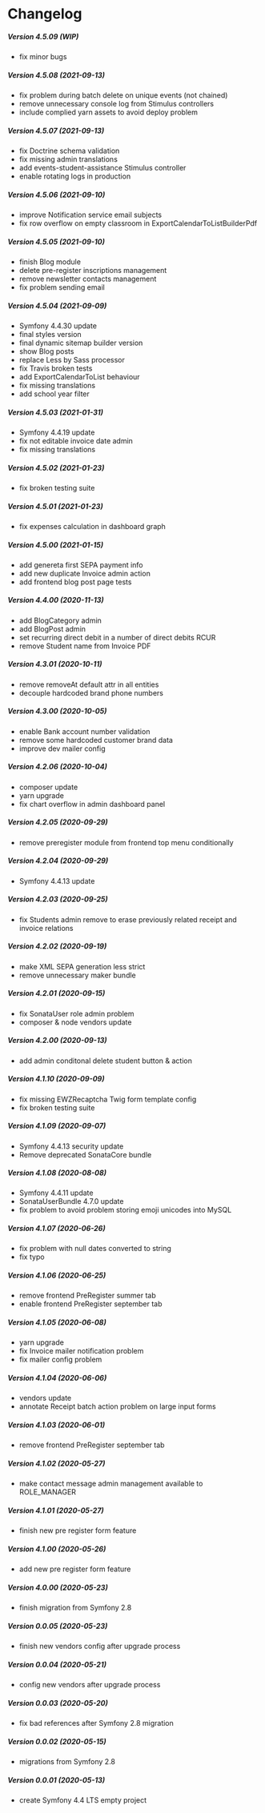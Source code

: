 Changelog
=========

##### Version 4.5.09 (WIP)
 * fix minor bugs

##### Version 4.5.08 (2021-09-13)
 * fix problem during batch delete on unique events (not chained)
 * remove unnecessary console log from Stimulus controllers
 * include complied yarn assets to avoid deploy problem

##### Version 4.5.07 (2021-09-13)
 * fix Doctrine schema validation
 * fix missing admin translations
 * add events-student-assistance Stimulus controller
 * enable rotating logs in production

##### Version 4.5.06 (2021-09-10)
 * improve Notification service email subjects
 * fix row overflow on empty classroom in ExportCalendarToListBuilderPdf

##### Version 4.5.05 (2021-09-10)
 * finish Blog module
 * delete pre-register inscriptions management
 * remove newsletter contacts management
 * fix problem sending email

##### Version 4.5.04 (2021-09-09)
 * Symfony 4.4.30 update
 * final styles version
 * final dynamic sitemap builder version
 * show Blog posts
 * replace Less by Sass processor
 * fix Travis broken tests
 * add ExportCalendarToList behaviour
 * fix missing translations
 * add school year filter

##### Version 4.5.03 (2021-01-31)
 * Symfony 4.4.19 update
 * fix not editable invoice date admin
 * fix missing translations

##### Version 4.5.02 (2021-01-23)
 * fix broken testing suite

##### Version 4.5.01 (2021-01-23)
 * fix expenses calculation in dashboard graph

##### Version 4.5.00 (2021-01-15)
 * add genereta first SEPA payment info
 * add new duplicate Invoice admin action
 * add frontend blog post page tests

##### Version 4.4.00 (2020-11-13)
 * add BlogCategory admin
 * add BlogPost admin
 * set recurring direct debit in a number of direct debits RCUR
 * remove Student name from Invoice PDF

##### Version 4.3.01 (2020-10-11)
 * remove removeAt default attr in all entities
 * decouple hardcoded brand phone numbers

##### Version 4.3.00 (2020-10-05)
 * enable Bank account number validation
 * remove some hardcoded customer brand data
 * improve dev mailer config

##### Version 4.2.06 (2020-10-04)
 * composer update
 * yarn upgrade
 * fix chart overflow in admin dashboard panel

##### Version 4.2.05 (2020-09-29)
 * remove preregister module from frontend top menu conditionally

##### Version 4.2.04 (2020-09-29)
 * Symfony 4.4.13 update

##### Version 4.2.03 (2020-09-25)
 * fix Students admin remove to erase previously related receipt and invoice relations

##### Version 4.2.02 (2020-09-19)
 * make XML SEPA generation less strict
 * remove unnecessary maker bundle

##### Version 4.2.01 (2020-09-15)
 * fix SonataUser role admin problem
 * composer & node vendors update

##### Version 4.2.00 (2020-09-13)
 * add admin conditonal delete student button & action

##### Version 4.1.10 (2020-09-09)
 * fix missing EWZRecaptcha Twig form template config
 * fix broken testing suite

##### Version 4.1.09 (2020-09-07)
 * Symfony 4.4.13 security update
 * Remove deprecated SonataCore bundle

##### Version 4.1.08 (2020-08-08)
 * Symfony 4.4.11 update
 * SonataUserBundle 4.7.0 update
 * fix problem to avoid problem storing emoji unicodes into MySQL

##### Version 4.1.07 (2020-06-26)
 * fix problem with null dates converted to string
 * fix typo

##### Version 4.1.06 (2020-06-25)
 * remove frontend PreRegister summer tab
 * enable frontend PreRegister september tab

##### Version 4.1.05 (2020-06-08)
 * yarn upgrade
 * fix Invoice mailer notification problem
 * fix mailer config problem

##### Version 4.1.04 (2020-06-06)
 * vendors update
 * annotate Receipt batch action problem on large input forms

##### Version 4.1.03 (2020-06-01)
 * remove frontend PreRegister september tab

##### Version 4.1.02 (2020-05-27)
 * make contact message admin management available to ROLE_MANAGER

##### Version 4.1.01 (2020-05-27)
 * finish new pre register form feature

##### Version 4.1.00 (2020-05-26)
 * add new pre register form feature

##### Version 4.0.00 (2020-05-23)
 * finish migration from Symfony 2.8

##### Version 0.0.05 (2020-05-23)
 * finish new vendors config after upgrade process

##### Version 0.0.04 (2020-05-21)
 * config new vendors after upgrade process

##### Version 0.0.03 (2020-05-20)
 * fix bad references after Symfony 2.8 migration

##### Version 0.0.02 (2020-05-15)
 * migrations from Symfony 2.8
 
##### Version 0.0.01 (2020-05-13)
 * create Symfony 4.4 LTS empty project
